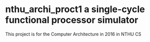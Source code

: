 # nthu_archi_proct1  a single-cycle functional processor simulator
This project is for the Computer Architecture in 2016 in NTHU CS 

